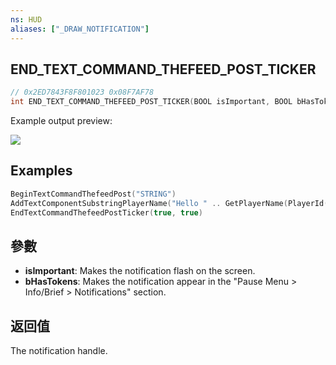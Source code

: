 ```yaml
---
ns: HUD
aliases: ["_DRAW_NOTIFICATION"]
---
```

## END_TEXT_COMMAND_THEFEED_POST_TICKER

```c
// 0x2ED7843F8F801023 0x08F7AF78
int END_TEXT_COMMAND_THEFEED_POST_TICKER(BOOL isImportant, BOOL bHasTokens);
```

Example output preview:


![](https://i.imgur.com/TJvqkYq.png)


## Examples
```lua
BeginTextCommandThefeedPost("STRING")
AddTextComponentSubstringPlayerName("Hello " .. GetPlayerName(PlayerId()) .. ".")
EndTextCommandThefeedPostTicker(true, true)
```

## 參數
* **isImportant**: Makes the notification flash on the screen.
* **bHasTokens**: Makes the notification appear in the "Pause Menu > Info/Brief > Notifications" section.

## 返回值
The notification handle.
